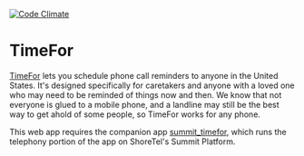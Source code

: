 [![Code Climate](https://codeclimate.com/github/gilomen2/timefor/badges/gpa.svg)](https://codeclimate.com/github/gilomen2/timefor)

TimeFor
========

[TimeFor](http://www.timefor.io/) lets you schedule phone call reminders to anyone in the United States. It's designed specifically for caretakers and anyone with a loved one who may need to be reminded of things now and then. We know that not everyone is glued to a mobile phone, and a landline may still be the best way to get ahold of some people, so TimeFor works for any phone.

This web app requires the companion app [summit_timefor](https://github.com/gilomen2/summit_timefor), which runs the telephony portion of the app on ShoreTel's Summit Platform.
